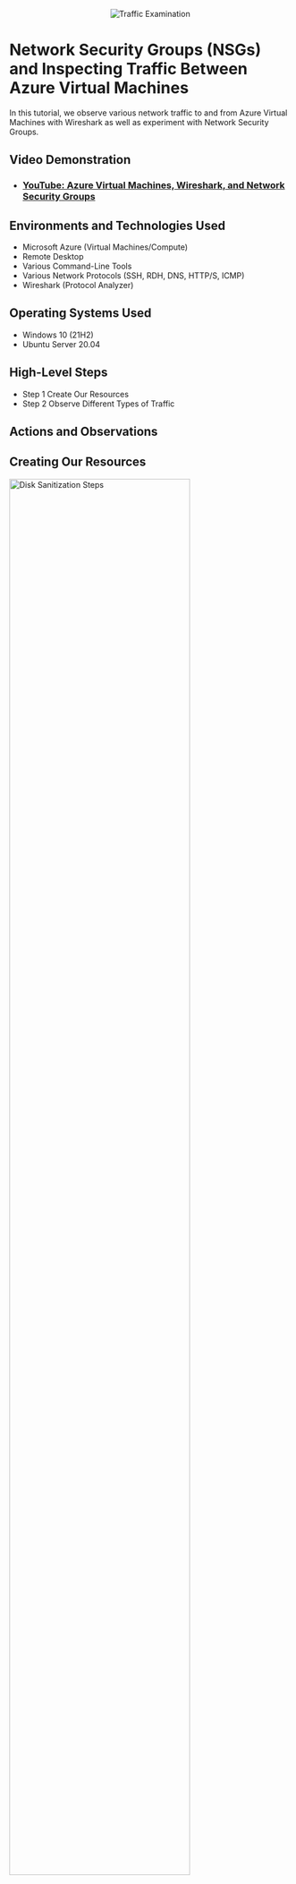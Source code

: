 <p align="center">
<img src="https://i.imgur.com/Ua7udoS.png" alt="Traffic Examination"/>
</p>

<h1>Network Security Groups (NSGs) and Inspecting Traffic Between Azure Virtual Machines</h1>
In this tutorial, we observe various network traffic to and from Azure Virtual Machines with Wireshark as well as experiment with Network Security Groups. <br />


<h2>Video Demonstration</h2>

- ### [YouTube: Azure Virtual Machines, Wireshark, and Network Security Groups](https://www.youtube.com)

<h2>Environments and Technologies Used</h2>

- Microsoft Azure (Virtual Machines/Compute)
- Remote Desktop
- Various Command-Line Tools
- Various Network Protocols (SSH, RDH, DNS, HTTP/S, ICMP)
- Wireshark (Protocol Analyzer)

<h2>Operating Systems Used </h2>

- Windows 10 (21H2)
- Ubuntu Server 20.04

<h2>High-Level Steps</h2>

- Step 1 Create Our Resources
- Step 2 Observe Different Types of Traffic

<h2>Actions and Observations</h2>

<h2>Creating Our Resources</h2>

<p>
<img src="https://i.imgur.com/QHRSVO5.png" height="80%" width="80%" alt="Disk Sanitization Steps"/>
</p>
<p>
Create a Windows 10 Virtual Machine(VM) named "VM1".  Next, create a Linux (Ubuntu) VM named "VM2", select the previously created Resource Group and Vnet when creating this new VM.

</p>
<br />

<h2>Download Wireshark onto VM 1</h2>

<p>
<img src="https://i.imgur.com/CLz2qo0.png" height="80%" width="80%" alt="Disk Sanitization Steps"/>
<img src="https://i.imgur.com/BTvFxCw.png" height="80%" width="80%" alt="Disk Sanitization Steps"/>
</p>
<p>
Connect to your VM1 using Remote Desktop Connection. On VM1 dowload and install wireshark from "https://www.wireshark.org/download.html". 
</p>
<br />

<h2>Observing SSH Traffic</h2>

<p>
<img src="https://i.imgur.com/QHRSVO5.png" height="80%" width="80%" alt="Disk Sanitization Steps"/>
</p>
<p>
Lorem ipsum dolor sit amet, consectetur adipiscing elit, sed do eiusmod tempor incididunt ut labore et dolore magna aliqua. Ut enim ad minim veniam, quis nostrud exercitation ullamco laboris nisi ut aliquip ex ea commodo consequat. Duis aute irure dolor in reprehenderit in voluptate velit esse cillum dolore eu fugiat nulla pariatur.
</p>
<br />

<p>
<h2>Observing DHCP Traffic</h2>

<p>
Lorem ipsum dolor sit amet, consectetur adipiscing elit, sed do eiusmod tempor incididunt ut labore et dolore magna aliqua. Ut enim ad minim veniam, quis nostrud exercitation ullamco laboris nisi ut aliquip ex ea commodo consequat. Duis aute irure dolor in reprehenderit in voluptate velit esse cillum dolore eu fugiat nulla pariatur.
</p>
<br />

<h2>Observing DNS Traffic</h2>

<p>
Lorem ipsum dolor sit amet, consectetur adipiscing elit, sed do eiusmod tempor incididunt ut labore et dolore magna aliqua. Ut enim ad minim veniam, quis nostrud exercitation ullamco laboris nisi ut aliquip ex ea commodo consequat. Duis aute irure dolor in reprehenderit in voluptate velit esse cillum dolore eu fugiat nulla pariatur.
</p>
<br />

<h2>Observing RDP Traffic</h2>

<p>
Lorem ipsum dolor sit amet, consectetur adipiscing elit, sed do eiusmod tempor incididunt ut labore et dolore magna aliqua. Ut enim ad minim veniam, quis nostrud exercitation ullamco laboris nisi ut aliquip ex ea commodo consequat. Duis aute irure dolor in reprehenderit in voluptate velit esse cillum dolore eu fugiat nulla pariatur.
</p>
<br />
